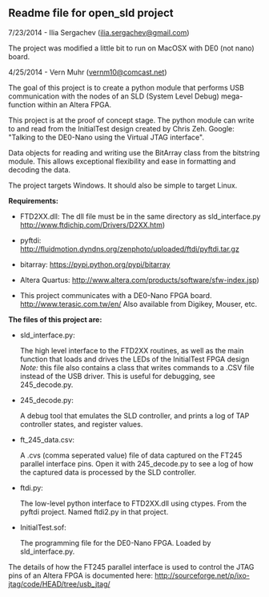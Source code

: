 ##                  Readme file for open_sld project
  
7/23/2014 - Ilia Sergachev (ilia.sergachev@gmail.com)

The project was modified a little bit to run on MacOSX with DE0 (not nano) board.

  
  
4/25/2014 - Vern Muhr (vernm10@comcast.net)  

The goal of this project is to create a python module that performs USB
communication with the nodes of an SLD (System Level Debug) mega-function
within an Altera FPGA.

This project is at the proof of concept stage. The python module can write to
and read from the InitialTest design created by Chris Zeh. Google:
"Talking to the DE0-Nano using the Virtual JTAG interface".

Data objects for reading and writing use the BitArray class from the bitstring
module. This allows exceptional flexibility and ease in formatting and decoding
the data.

The project targets Windows. It should also be simple to target Linux.
   
**Requirements:**

* FTD2XX.dll: The dll file must be in the same directory as sld_interface.py
  http://www.ftdichip.com/Drivers/D2XX.htm)
  
* pyftdi: 
  http://fluidmotion.dyndns.org/zenphoto/uploaded/ftdi/pyftdi.tar.gz
  	  
* bitarray:
  https://pypi.python.org/pypi/bitarray
  
* Altera Quartus:
  http://www.altera.com/products/software/sfw-index.jsp)
  
* This project communicates with a DE0-Nano FPGA board.
  http://www.terasic.com.tw/en/ Also available from Digikey, Mouser, etc.		

**The files of this project are:**

* sld_interface.py:

   The high level interface to the FTD2XX routines, as well as the main
   function that loads and drives the LEDs of the InitialTest FPGA design  
   *Note:* this file also contains a class that writes commands to a .CSV
   file instead of the USB driver. This is useful for debugging, see 
   245_decode.py.
    
* 245_decode.py:

  A debug tool that emulates the SLD controller, and prints a log of TAP
  controller states, and register values.
    
* ft_245_data.csv:

  A .cvs (comma seperated value) file of data captured on the FT245 parallel
  interface pins. Open it with 245_decode.py to see a log of how the
  captured data is processed by the SLD controller.

* ftdi.py:

  The low-level python interface to FTD2XX.dll using ctypes. From the pyftdi
  project. Named ftdi2.py in that project.
	
* InitialTest.sof:

  The programming file for the DE0-Nano FPGA. Loaded by sld_interface.py.
	
The details of how the FT245 parallel interface is used to control the JTAG
pins of an Altera FPGA is documented here:
  http://sourceforge.net/p/ixo-jtag/code/HEAD/tree/usb_jtag/

